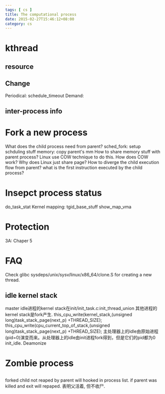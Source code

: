 ```yaml
---
tags: [ cs ] 
title: The computational process
date: 2015-02-27T15:46:12+08:00 
category: cs
---
```


# kthread
## resource 

## Change
Periodical: schedule_timeout
Demand: 

## inter-process info


# Fork a new process 
What does the child process need from parent?
	sched_fork: setup schduling stuff
	memory: copy parent's mm
How to share memory stuff with parent process?
	Linux use COW technique to do this.
	How does COW work?
	Why does Linux just share page?
How to diverge the child execution flow from parent?
	what is the first instruction executed by the child process?
# Insepct process status
do_task_stat
Kernel mapping: tgid_base_stuff show_map_vma
# Protection 
3A: Chaper 5
# FAQ
Check glibc sysdeps/unix/sysv/linux/x86_64/clone.S for creating a new thread.
## idle kernel stack
master idle进程的kernel stack在init/init_task.c:init_thread_union
其他进程的kernel stack是fork产生.
this_cpu_write(kernel_stack,(unsigned long)task_stack_page(next_p) +THREAD_SIZE);
this_cpu_write(cpu_current_top_of_stack,(unsigned long)task_stack_page(next_p) +THREAD_SIZE);
主处理器上的idle由原始进程(pid=0)演变而来。从处理器上的idle由init进程fork得到，但是它们的pid都为0 init_idle.
Deamonize
# Zombie process
## <defunct>
forked child not reaped by parent will hooked in process list.
if parent was killed and exit <defunct> will repaped.
<defunct>表明父活着, 但不收尸.


